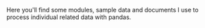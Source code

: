 Here you'll find some modules, sample data and documents I use to process individual related data with pandas.

